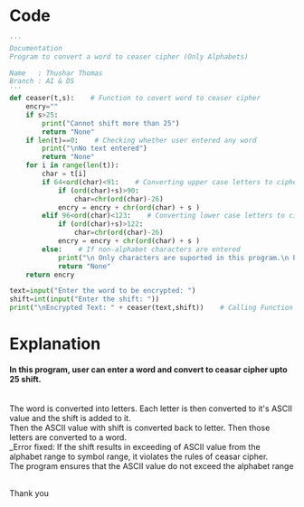 # Code
```python
'''
Documentation
Program to convert a word to ceaser cipher (Only Alphabets)

Name   : Thushar Thomas
Branch : AI & DS
'''
def ceaser(t,s):    # Function to covert word to ceaser cipher
    encry=""
    if s>25:
        print("Cannot shift more than 25")
        return "None"
    if len(t)==0:    # Checking whether user entered any word
        print("\nNo text entered")
        return "None"
    for i in range(len(t)):
        char = t[i]
        if 64<ord(char)<91:    # Converting upper case letters to cipher
            if (ord(char)+s)>90:
                char=chr(ord(char)-26)
            encry = encry + chr(ord(char) + s )
        elif 96<ord(char)<123:    # Converting lower case letters to cipher
            if (ord(char)+s)>122:
                char=chr(ord(char)-26)
            encry = encry + chr(ord(char) + s )
        else:    # If non-alphabet characters are entered
            print("\n Only characters are suported in this program.\n Please try again.")
            return "None"  
    return encry

text=input("Enter the word to be encrypted: ")
shift=int(input("Enter the shift: "))
print("\nEncrypted Text: " + ceaser(text,shift))    # Calling Function
```

# Explanation
#### In this program, user can enter a word and convert to ceasar cipher upto 25 shift.
<p> <br/>The word is converted into letters. Each letter is then converted to it's ASCII value and the shift is added to it.
    <br/>Then the ASCII value with shift is converted back to letter. Then those letters are converted to a word.
   <br/>_Error fixed: If the shift results in exceeding of ASCII value from the alphabet range to symbol range, it violates the rules of ceasar cipher.
  <br/>               The program ensures that the ASCII value do not exceed the alphabet range
   
<br/>Thank you
